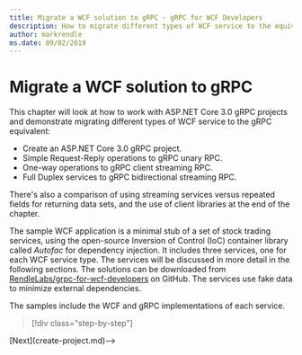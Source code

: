 ```yaml
---
title: Migrate a WCF solution to gRPC - gRPC for WCF Developers
description: How to migrate different types of WCF service to the equivalent in gRPC.
author: markrendle
ms.date: 09/02/2019
---
```


# Migrate a WCF solution to gRPC

This chapter will look at how to work with ASP.NET Core 3.0 gRPC projects and demonstrate migrating different types of WCF service to the gRPC equivalent:

- Create an ASP.NET Core 3.0 gRPC project.
- Simple Request-Reply operations to gRPC unary RPC.
- One-way operations to gRPC client streaming RPC.
- Full Duplex services to gRPC bidirectional streaming RPC.

There's also a comparison of using streaming services versus repeated fields for returning data sets, and the use of client libraries at the end of the chapter.

The sample WCF application is a minimal stub of a set of stock trading services, using the open-source Inversion of Control (IoC) container library called *Autofac* for dependency injection. It includes three services, one for each WCF service type. The services will be discussed in more detail in the following sections. The solutions can be downloaded from [RendleLabs/grpc-for-wcf-developers](https://github.com/RendleLabs/grpc-for-wcf-developers) on GitHub. The services use fake data to minimize external dependencies.

The samples include the WCF and gRPC implementations of each service.

>[!div class="step-by-step"]
<!-->[Next](create-project.md)-->
